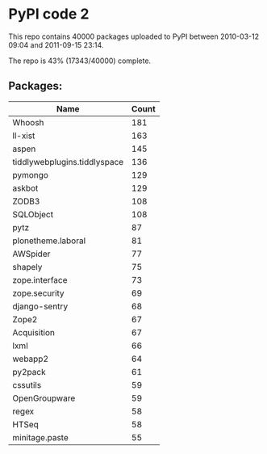 # PyPI code 2

This repo contains 40000 packages uploaded to PyPI between 
2010-03-12 09:04 and 2011-09-15 23:14.

The repo is 43% (17343/40000) complete.

## Packages:

| Name  | Count |
| ----- | ----- |
| Whoosh | 181 |
| ll-xist | 163 |
| aspen | 145 |
| tiddlywebplugins.tiddlyspace | 136 |
| pymongo | 129 |
| askbot | 129 |
| ZODB3 | 108 |
| SQLObject | 108 |
| pytz | 87 |
| plonetheme.laboral | 81 |
| AWSpider | 77 |
| shapely | 75 |
| zope.interface | 73 |
| zope.security | 69 |
| django-sentry | 68 |
| Zope2 | 67 |
| Acquisition | 67 |
| lxml | 66 |
| webapp2 | 64 |
| py2pack | 61 |
| cssutils | 59 |
| OpenGroupware | 59 |
| regex | 58 |
| HTSeq | 58 |
| minitage.paste | 55 |


